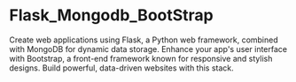 # Flask_Mongodb_BootStrap
Create web applications using Flask, a Python web framework, combined with MongoDB for dynamic data storage. Enhance your app's user interface with Bootstrap, a front-end framework known for responsive and stylish designs. Build powerful, data-driven websites with this stack.
